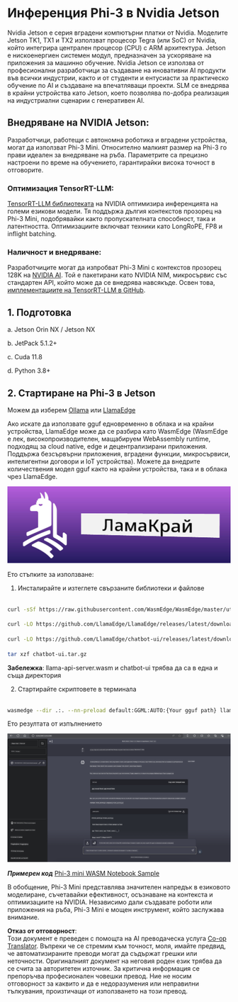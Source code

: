 <!--
CO_OP_TRANSLATOR_METADATA:
{
  "original_hash": "be4101a30d98e95a71d42c276e8bcd37",
  "translation_date": "2025-05-09T11:46:03+00:00",
  "source_file": "md/01.Introduction/03/Jetson_Inference.md",
  "language_code": "bg"
}
-->
# **Инференция Phi-3 в Nvidia Jetson**

Nvidia Jetson е серия вградени компютърни платки от Nvidia. Моделите Jetson TK1, TX1 и TX2 използват процесор Tegra (или SoC) от Nvidia, който интегрира централен процесор (CPU) с ARM архитектура. Jetson е нискоенергиен системен модул, предназначен за ускоряване на приложения за машинно обучение. Nvidia Jetson се използва от професионални разработчици за създаване на иновативни AI продукти във всички индустрии, както и от студенти и ентусиасти за практическо обучение по AI и създаване на впечатляващи проекти. SLM се внедрява в крайни устройства като Jetson, което позволява по-добра реализация на индустриални сценарии с генеративен AI.

## Внедряване на NVIDIA Jetson:
Разработчици, работещи с автономна роботика и вградени устройства, могат да използват Phi-3 Mini. Относително малкият размер на Phi-3 го прави идеален за внедряване на ръба. Параметрите са прецизно настроени по време на обучението, гарантирайки висока точност в отговорите.

### Оптимизация TensorRT-LLM:
[TensorRT-LLM библиотеката](https://github.com/NVIDIA/TensorRT-LLM?WT.mc_id=aiml-138114-kinfeylo) на NVIDIA оптимизира инференцията на големи езикови модели. Тя поддържа дългия контекстов прозорец на Phi-3 Mini, подобрявайки както пропускателната способност, така и латентността. Оптимизациите включват техники като LongRoPE, FP8 и inflight batching.

### Наличност и внедряване:
Разработчиците могат да изпробват Phi-3 Mini с контекстов прозорец 128K на [NVIDIA AI](https://www.nvidia.com/en-us/ai-data-science/generative-ai/). Той е пакетирани като NVIDIA NIM, микросървис със стандартен API, който може да се внедрява навсякъде. Освен това, [имплементациите на TensorRT-LLM в GitHub](https://github.com/NVIDIA/TensorRT-LLM).

## **1. Подготовка**

a. Jetson Orin NX / Jetson NX

b. JetPack 5.1.2+

c. Cuda 11.8

d. Python 3.8+

## **2. Стартиране на Phi-3 в Jetson**

Можем да изберем [Ollama](https://ollama.com) или [LlamaEdge](https://llamaedge.com)

Ако искате да използвате gguf едновременно в облака и на крайни устройства, LlamaEdge може да се разбира като WasmEdge (WasmEdge е лек, високопроизводителен, мащабируем WebAssembly runtime, подходящ за cloud native, edge и децентрализирани приложения. Поддържа безсървърни приложения, вградени функции, микросървиси, интелигентни договори и IoT устройства). Можете да внедрите количествения модел gguf както на крайни устройства, така и в облака чрез LlamaEdge.

![llamaedge](../../../../../translated_images/llamaedge.1356a35c809c5e9d89d8168db0c92161e87f5e2c34831f2fad800f00fc4e74dc.bg.jpg)

Ето стъпките за използване:

1. Инсталирайте и изтеглете свързаните библиотеки и файлове

```bash

curl -sSf https://raw.githubusercontent.com/WasmEdge/WasmEdge/master/utils/install.sh | bash -s -- --plugin wasi_nn-ggml

curl -LO https://github.com/LlamaEdge/LlamaEdge/releases/latest/download/llama-api-server.wasm

curl -LO https://github.com/LlamaEdge/chatbot-ui/releases/latest/download/chatbot-ui.tar.gz

tar xzf chatbot-ui.tar.gz

```

**Забележка**: llama-api-server.wasm и chatbot-ui трябва да са в една и съща директория

2. Стартирайте скриптовете в терминала

```bash

wasmedge --dir .:. --nn-preload default:GGML:AUTO:{Your gguf path} llama-api-server.wasm -p phi-3-chat

```

Ето резултата от изпълнението

![llamaedgerun](../../../../../translated_images/llamaedgerun.66eb2acd7f14e814437879522158b9531ae7c955014d48d0708d0e4ce6ac94a6.bg.png)

***Примерен код*** [Phi-3 mini WASM Notebook Sample](https://github.com/Azure-Samples/Phi-3MiniSamples/tree/main/wasm)

В обобщение, Phi-3 Mini представлява значителен напредък в езиковото моделиране, съчетавайки ефективност, осъзнаване на контекста и оптимизациите на NVIDIA. Независимо дали създавате роботи или приложения на ръба, Phi-3 Mini е мощен инструмент, който заслужава внимание.

**Отказ от отговорност**:  
Този документ е преведен с помощта на AI преводаческа услуга [Co-op Translator](https://github.com/Azure/co-op-translator). Въпреки че се стремим към точност, моля, имайте предвид, че автоматизираните преводи могат да съдържат грешки или неточности. Оригиналният документ на неговия роден език трябва да се счита за авторитетен източник. За критична информация се препоръчва професионален човешки превод. Ние не носим отговорност за каквито и да е недоразумения или неправилни тълкувания, произтичащи от използването на този превод.